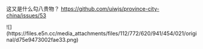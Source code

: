 <p>这又是什么勾八贵物？ <a href="https://github.com/uiwjs/province-city-china/issues/53" target="_blank" rel="nofollow noopener" translate="no"><span class="invisible">https://</span><span class="ellipsis">github.com/uiwjs/province-city</span><span class="invisible">-china/issues/53</span></a></p>
![](https://files.e5n.cc/media_attachments/files/112/772/620/941/454/021/original/d75e9473002fae33.png)